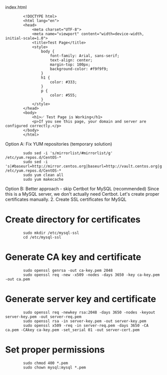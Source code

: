 index.html
            
            <!DOCTYPE html>
            <html lang="en">
            <head>
                <meta charset="UTF-8">
                <meta name="viewport" content="width=device-width, initial-scale=1.0">
                <title>Test Page</title>
                <style>
                    body {
                        font-family: Arial, sans-serif;
                        text-align: center;
                        margin-top: 100px;
                        background-color: #f9f9f9;
                    }
                    h1 {
                        color: #333;
                    }
                    p {
                        color: #555;
                    }
                </style>
            </head>
            <body>
                <h1>✅ Test Page is Working</h1>
                <p>If you see this page, your domain and server are configured correctly.</p>
            </body>
            </html>





Option A: Fix YUM repositories (temporary solution)


            sudo sed -i 's/mirrorlist/#mirrorlist/g' /etc/yum.repos.d/CentOS-*
            sudo sed -i 's|#baseurl=http://mirror.centos.org|baseurl=http://vault.centos.org|g' /etc/yum.repos.d/CentOS-*
            sudo yum clean all
            sudo yum makecache

Option B: Better approach - skip Certbot for MySQL (recommended)
Since this is a MySQL server, we don't actually need Certbot. Let's create proper certificates manually.
2. Create SSL certificates for MySQL


# Create directory for certificates
            sudo mkdir /etc/mysql-ssl
            cd /etc/mysql-ssl

# Generate CA key and certificate
            sudo openssl genrsa -out ca-key.pem 2048
            sudo openssl req -new -x509 -nodes -days 3650 -key ca-key.pem -out ca.pem

# Generate server key and certificate
            sudo openssl req -newkey rsa:2048 -days 3650 -nodes -keyout server-key.pem -out server-req.pem
            sudo openssl rsa -in server-key.pem -out server-key.pem
            sudo openssl x509 -req -in server-req.pem -days 3650 -CA ca.pem -CAkey ca-key.pem -set_serial 01 -out server-cert.pem

# Set proper permissions
            sudo chmod 400 *.pem
            sudo chown mysql:mysql *.pem
